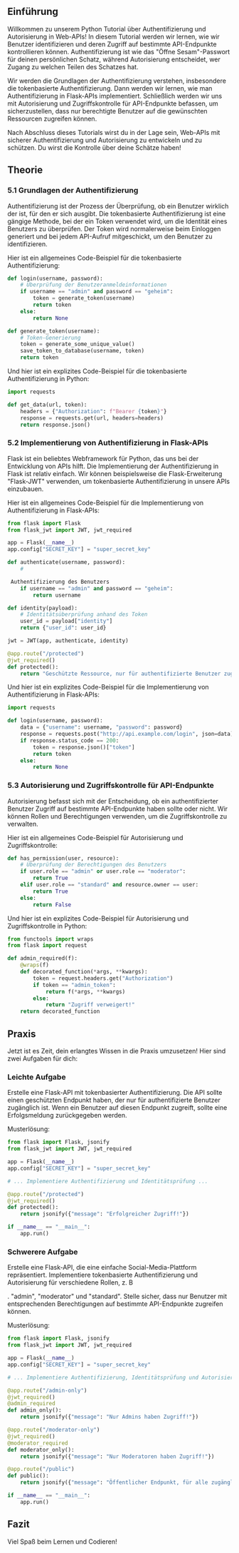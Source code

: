 ## Einführung
Willkommen zu unserem Python Tutorial über Authentifizierung und Autorisierung in Web-APIs! In diesem Tutorial werden wir lernen, wie wir Benutzer identifizieren und deren Zugriff auf bestimmte API-Endpunkte kontrollieren können. Authentifizierung ist wie das "Öffne Sesam"-Passwort für deinen persönlichen Schatz, während Autorisierung entscheidet, wer Zugang zu welchen Teilen des Schatzes hat.

Wir werden die Grundlagen der Authentifizierung verstehen, insbesondere die tokenbasierte Authentifizierung. Dann werden wir lernen, wie man Authentifizierung in Flask-APIs implementiert. Schließlich werden wir uns mit Autorisierung und Zugriffskontrolle für API-Endpunkte befassen, um sicherzustellen, dass nur berechtigte Benutzer auf die gewünschten Ressourcen zugreifen können.

Nach Abschluss dieses Tutorials wirst du in der Lage sein, Web-APIs mit sicherer Authentifizierung und Autorisierung zu entwickeln und zu schützen. Du wirst die Kontrolle über deine Schätze haben!

## Theorie

### 5.1 Grundlagen der Authentifizierung
Authentifizierung ist der Prozess der Überprüfung, ob ein Benutzer wirklich der ist, für den er sich ausgibt. Die tokenbasierte Authentifizierung ist eine gängige Methode, bei der ein Token verwendet wird, um die Identität eines Benutzers zu überprüfen. Der Token wird normalerweise beim Einloggen generiert und bei jedem API-Aufruf mitgeschickt, um den Benutzer zu identifizieren.

Hier ist ein allgemeines Code-Beispiel für die tokenbasierte Authentifizierung:

```python
def login(username, password):
    # Überprüfung der Benutzeranmeldeinformationen
    if username == "admin" and password == "geheim":
        token = generate_token(username)
        return token
    else:
        return None

def generate_token(username):
    # Token-Generierung
    token = generate_some_unique_value()
    save_token_to_database(username, token)
    return token
```

Und hier ist ein explizites Code-Beispiel für die tokenbasierte Authentifizierung in Python:

```python
import requests

def get_data(url, token):
    headers = {"Authorization": f"Bearer {token}"}
    response = requests.get(url, headers=headers)
    return response.json()
```

### 5.2 Implementierung von Authentifizierung in Flask-APIs
Flask ist ein beliebtes Webframework für Python, das uns bei der Entwicklung von APIs hilft. Die Implementierung der Authentifizierung in Flask ist relativ einfach. Wir können beispielsweise die Flask-Erweiterung "Flask-JWT" verwenden, um tokenbasierte Authentifizierung in unsere APIs einzubauen.

Hier ist ein allgemeines Code-Beispiel für die Implementierung von Authentifizierung in Flask-APIs:

```python
from flask import Flask
from flask_jwt import JWT, jwt_required

app = Flask(__name__)
app.config["SECRET_KEY"] = "super_secret_key"

def authenticate(username, password):
    #

 Authentifizierung des Benutzers
    if username == "admin" and password == "geheim":
        return username

def identity(payload):
    # Identitätsüberprüfung anhand des Token
    user_id = payload["identity"]
    return {"user_id": user_id}

jwt = JWT(app, authenticate, identity)

@app.route("/protected")
@jwt_required()
def protected():
    return "Geschützte Ressource, nur für authentifizierte Benutzer zugänglich!"
```

Und hier ist ein explizites Code-Beispiel für die Implementierung von Authentifizierung in Flask-APIs:

```python
import requests

def login(username, password):
    data = {"username": username, "password": password}
    response = requests.post("http://api.example.com/login", json=data)
    if response.status_code == 200:
        token = response.json()["token"]
        return token
    else:
        return None
```

### 5.3 Autorisierung und Zugriffskontrolle für API-Endpunkte
Autorisierung befasst sich mit der Entscheidung, ob ein authentifizierter Benutzer Zugriff auf bestimmte API-Endpunkte haben sollte oder nicht. Wir können Rollen und Berechtigungen verwenden, um die Zugriffskontrolle zu verwalten.

Hier ist ein allgemeines Code-Beispiel für Autorisierung und Zugriffskontrolle:

```python
def has_permission(user, resource):
    # Überprüfung der Berechtigungen des Benutzers
    if user.role == "admin" or user.role == "moderator":
        return True
    elif user.role == "standard" and resource.owner == user:
        return True
    else:
        return False
```

Und hier ist ein explizites Code-Beispiel für Autorisierung und Zugriffskontrolle in Python:

```python
from functools import wraps
from flask import request

def admin_required(f):
    @wraps(f)
    def decorated_function(*args, **kwargs):
        token = request.headers.get("Authorization")
        if token == "admin_token":
            return f(*args, **kwargs)
        else:
            return "Zugriff verweigert!"
    return decorated_function
```

## Praxis
Jetzt ist es Zeit, dein erlangtes Wissen in die Praxis umzusetzen! Hier sind zwei Aufgaben für dich:

### Leichte Aufgabe
Erstelle eine Flask-API mit tokenbasierter Authentifizierung. Die API sollte einen geschützten Endpunkt haben, der nur für authentifizierte Benutzer zugänglich ist. Wenn ein Benutzer auf diesen Endpunkt zugreift, sollte eine Erfolgsmeldung zurückgegeben werden.

Musterlösung:

```python
from flask import Flask, jsonify
from flask_jwt import JWT, jwt_required

app = Flask(__name__)
app.config["SECRET_KEY"] = "super_secret_key"

# ... Implementiere Authentifizierung und Identitätsprüfung ...

@app.route("/protected")
@jwt_required()
def protected():
    return jsonify({"message": "Erfolgreicher Zugriff!"})

if __name__ == "__main__":
    app.run()
```

### Schwerere Aufgabe
Erstelle eine Flask-API, die eine einfache Social-Media-Plattform repräsentiert. Implementiere tokenbasierte Authentifizierung und Autorisierung für verschiedene Rollen, z. B

. "admin", "moderator" und "standard". Stelle sicher, dass nur Benutzer mit entsprechenden Berechtigungen auf bestimmte API-Endpunkte zugreifen können.

Musterlösung:

```python
from flask import Flask, jsonify
from flask_jwt import JWT, jwt_required

app = Flask(__name__)
app.config["SECRET_KEY"] = "super_secret_key"

# ... Implementiere Authentifizierung, Identitätsprüfung und Autorisierung ...

@app.route("/admin-only")
@jwt_required()
@admin_required
def admin_only():
    return jsonify({"message": "Nur Admins haben Zugriff!"})

@app.route("/moderator-only")
@jwt_required()
@moderator_required
def moderator_only():
    return jsonify({"message": "Nur Moderatoren haben Zugriff!"})

@app.route("/public")
def public():
    return jsonify({"message": "Öffentlicher Endpunkt, für alle zugänglich!"})

if __name__ == "__main__":
    app.run()
```

## Fazit

Viel Spaß beim Lernen und Codieren!